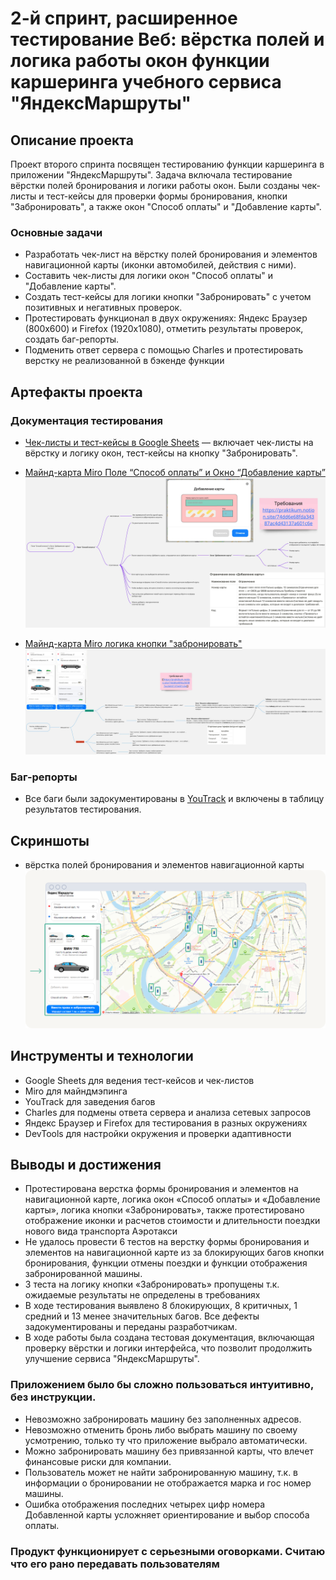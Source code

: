 # 2-й спринт, расширенное тестирование Веб: вёрстка полей и логика работы окон функции каршеринга учебного сервиса "ЯндексМаршруты"

## Описание проекта
Проект второго спринта посвящен тестированию функции каршеринга в приложении "ЯндексМаршруты". Задача включала тестирование вёрстки полей бронирования и логики работы окон. Были созданы чек-листы и тест-кейсы для проверки формы бронирования, кнопки "Забронировать", а также окон "Способ оплаты" и "Добавление карты". 

### Основные задачи
- Разработать чек-лист на вёрстку полей бронирования и элементов навигационной карты (иконки автомобилей, действия с ними).
- Составить чек-листы для логики окон "Способ оплаты" и "Добавление карты".
- Создать тест-кейсы для логики кнопки "Забронировать" с учетом позитивных и негативных проверок.
- Протестировать функционал в двух окружениях: Яндекс Браузер (800x600) и Firefox (1920x1080), отметить результаты проверок, создать баг-репорты.
- Подменить ответ сервера с помощью Charles и протестировать верстку не реализованной в бэкенде функции

## Артефакты проекта

### Документация тестирования
- [Чек-листы и тест-кейсы в Google Sheets](https://docs.google.com/spreadsheets/d/1YeSfuql84nXHkQjYW_UmI9da_rHDo7rzq4yPTS8c7C0/edit?usp=sharing) — включает чек-листы на вёрстку и логику окон, тест-кейсы на кнопку "Забронировать".
- [Майнд-карта Miro Поле “Способ оплаты” и Окно “Добавление карты”](https://miro.com/app/board/uXjVKGHQT9Y=/?share_link_id=284352115407)
  <img src="images/mindmap1.jpg" alt="Описание изображения" width="600" height="auto">
  
- [Майнд-карта Miro логика кнопки "забронировать"](https://miro.com/app/board/uXjVKLTV4bU=/?share_link_id=841047498669)
  <img src="images/mindmap2.jpg" alt="Описание изображения" width="600" height="auto">

### Баг-репорты
- Все баги были задокументированы в [YouTrack](https://youtrack.example.com/your-project) и включены в таблицу результатов тестирования.

## Скриншоты
- вёрстка полей бронирования и элементов навигационной карты
  ![Скриншот превью тарифа](images/form.png)

## Инструменты и технологии
- Google Sheets для ведения тест-кейсов и чек-листов
- Miro для майндмэпинга
- YouTrack для заведения багов
- Charles для подмены ответа сервера и анализа сетевых запросов
- Яндекс Браузер и Firefox для тестирования в разных окружениях
- DevTools для настройки окружения и проверки адаптивности

## Выводы и достижения
- Протестирована верстка формы бронирования и элементов на навигационной карте, логика окон «Способ оплаты» и «Добавление карты», логика кнопки «Забронировать», также протестировано отображение иконки и расчетов стоимости и длительности поездки нового вида транспорта Аэротакси
- Не удалось провести 6 тестов на верстку формы бронирования и элементов на навигационной карте из за блокирующих багов кнопки бронирования, функции отмены поездки и функции отображения забронированной машины.
- 3 теста на логику кнопки «Забронировать» пропущены т.к. ожидаемые результаты не определены в требованиях
- В ходе тестирования выявлено 8 блокирующих, 8 критичных, 1 средний и 13 менее значительных багов. Все дефекты задокументированы и переданы разработчикам.
- В ходе работы была создана тестовая документация, включающая проверку вёрстки и логики интерфейса, что позволит продолжить улучшение сервиса "ЯндексМаршруты".
### Приложением было бы сложно пользоваться интуитивно, без инструкции.
- Невозможно забронировать машину без заполненных адресов.
- Невозможно отменить бронь либо выбрать машину по своему усмотрению, только ту что приложение выбрало автоматически.
- Можно забронировать машину без привязанной карты, что влечет финансовые риски для компании.
- Пользователь может не найти забронированную машину, т.к. в информации о бронировании не отображается марка и гос номер машины.
- Ошибка отображения последних четырех цифр номера Добавленной карты усложняет ориентирование и выбор способа оплаты.
### Продукт функционирует с серьезными оговорками. Считаю что его рано передавать пользователям

